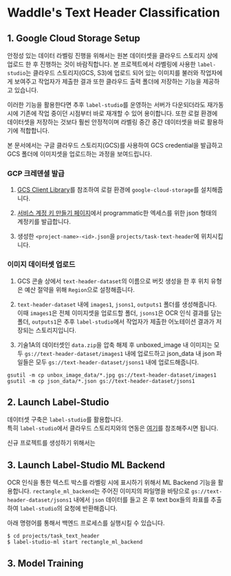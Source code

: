 # Waddle's Text Header Classification  

## 1. Google Cloud Storage Setup

안정성 있는 데이터 라벨링 진행을 위해서는 원본 데이터셋을 클라우드 스토리지 상에 업로드 한 후 진행하는  것이 바람직합니다. 본 프로젝트에서 라벨링에 사용한 `label-studio`는 클라우드 스토리지(GCS, S3)에 업로드 되어 있는 이미지를 불러와 작업자에게 보여주고 작업자가 제출한 결과 또한 클라우드 출력 폴더에 저장하는 기능을 제공하고 있습니다.  

이러한 기능을 활용한다면 추후 `label-studio`를 운영하는 서버가 다운되더라도 재가동시에 기존에 작업 중이던 시점부터 바로 재개할 수 있어 용이합니다. 또한 로컬 환경에 데이터셋을 저장하는 것보다 훨씬 안정적이며 라벨링 중간 중간 데이터셋을 바로 활용하기에 적합합니다.  

본 문서에서는 구글 클라우드 스토리지(GCS)를 사용하여 GCS credential을 발급하고 GCS 폴더에 이미지셋을 업로드하는 과정을 보여드립니다.  


### GCP 크레덴셜 발급  

1. [GCS Client Library](https://cloud.google.com/storage/docs/reference/libraries)를 참조하여 로컬 환경에 `google-cloud-storage`를 설치해줍니다.  

2. [서비스 계정 키 만들기 페이지](https://console.cloud.google.com/apis/credentials/serviceaccountkey?_ga=2.4468659.1245984618.1601916851-2009446239.1599184222&_gac=1.153742026.1599188803.CjwKCAjwqML6BRAHEiwAdquMnWXeL5XPuyYzWEHktAYDFyDbqsuT8ELRGsa1QyLYenFno0ooNXps_BoCotMQAvD_BwE)에서 programmatic한 엑세스를 위한 json 형태의 계정키를 발급합니다. 

3. 생성한 `<project-name>-<id>.json`을 `projects/task-text-header`에 위치시킵니다.  


### 이미지 데이터셋 업로드  

1. GCS 콘솔 상에서 `text-header-dataset`의 이름으로 버킷 생성을 한 후 위치 유형은 예산 절약을 위해 `Region`으로 설정해줍니다.  

2. `text-header-dataset` 내에 `images1`, `jsons1`, `outputs1` 폴더를 생성해줍니다. 이때 `images1`은 전체 이미지셋을 업로드할 폴더, `jsons1`은 OCR 인식 결과를 담는 폴더, `outputs1`은 추후 `label-studio`에서 작업자가 제출한 어노테이션 결과가 저장되는 스토리지입니다. 

3. 기술1A의 데이터셋인 `data.zip`을 압축 해제 후 unboxed_image 내 이미지는 모두 `gs://text-header-dataset/images1` 내에 업로드하고 json_data 내 json 파일들은 모두 `gs://text-header-dataset/jsons1` 내에 업로드해줍니다. 

```
gsutil -m cp unbox_image_data/*.jpg gs://text-header-dataset/images1
gsutil -m cp json_data/*.json gs://text-header-dataset/jsons1
```

## 2.  Launch Label-Studio

데이터셋 구축은 `label-studio`를 활용합니다.  
특히 `label-studio`에서 클라우드 스토리지와의 연동은 [여기](https://labelstud.io/guide/storage.html)를 참조해주시면 됩니다. 

신규 프로젝트를 생성하기 위해서는 

## 3. Launch Label-Studio ML Backend  

OCR 인식을 통한 텍스트 박스를 라벨링 시에 표시하기 위해서 ML Backend 기능을 활용합니다. 
`rectangle_ml_backend`는 주어진 이미지의 파일명을 바탕으로 `gs://text-header-dataset/jsons1` 내에서 `json` 데이터를 들고 온 후 text box들의 좌표를 추출하여 `label-studio`의 요청에 반환해줍니다.  

아래 명령어를 통해서 백엔드 프로세스를 실행시킬 수 있습니다. 

```
$ cd projects/task_text_header  
$ label-studio-ml start rectangle_ml_backend
```

## 3. Model Training  